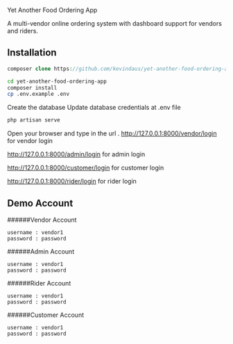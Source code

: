 Yet Another Food Ordering App

A multi-vendor online ordering system with dashboard support for vendors and riders.


## Installation

```php
composer clone https://github.com/kevindaus/yet-another-food-ordering-app.git
```

```bash
cd yet-another-food-ordering-app
composer install
cp .env.example .env
```

Create the database 
Update database credentials at .env file 
```bash
php artisan serve
```
Open your browser and type in the url . 
http://127.0.0.1:8000/vendor/login
for vendor login 

http://127.0.0.1:8000/admin/login
for admin login

http://127.0.0.1:8000/customer/login
for customer login

http://127.0.0.1:8000/rider/login
for rider login
## Demo Account

######Vendor Account
```text
username : vendor1
password : password
```
######Admin Account
```text
username : vendor1
password : password
```

######Rider Account
```text
username : vendor1
password : password
```

######Customer Account
```text
username : vendor1
password : password
```
